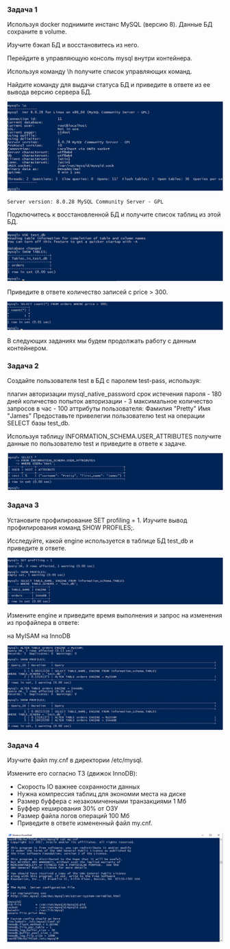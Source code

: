 ### Задача 1
Используя docker поднимите инстанс MySQL (версию 8). Данные БД сохраните в volume.

Изучите бэкап БД и восстановитесь из него.

Перейдите в управляющую консоль mysql внутри контейнера.

Используя команду \h получите список управляющих команд.

Найдите команду для выдачи статуса БД и приведите в ответе из ее вывода версию сервера БД.

![ ](db_06_03_1.png)

```
Server version: 8.0.28 MySQL Community Server - GPL
```

Подключитесь к восстановленной БД и получите список таблиц из этой БД.

![ ](db_06_03_2.png)

Приведите в ответе количество записей с price > 300.

![ ](db_06_03_3.png)

В следующих заданиях мы будем продолжать работу с данным контейнером.

### Задача 2
Создайте пользователя test в БД c паролем test-pass, используя:

плагин авторизации mysql_native_password
срок истечения пароля - 180 дней
количество попыток авторизации - 3
максимальное количество запросов в час - 100
аттрибуты пользователя:
Фамилия "Pretty"
Имя "James"
Предоставьте привелегии пользователю test на операции SELECT базы test_db.

Используя таблицу INFORMATION_SCHEMA.USER_ATTRIBUTES получите данные по пользователю test и приведите в ответе к задаче.

![ ](db_06_03_4.png)

### Задача 3
Установите профилирование SET profiling = 1. Изучите вывод профилирования команд SHOW PROFILES;.

Исследуйте, какой engine используется в таблице БД test_db и приведите в ответе.

![ ](db_06_03_5.png)

Измените engine и приведите время выполнения и запрос на изменения из профайлера в ответе:

на MyISAM
на InnoDB

![ ](db_06_03_6.png)

### Задача 4
Изучите файл my.cnf в директории /etc/mysql.

Измените его согласно ТЗ (движок InnoDB):

* Скорость IO важнее сохранности данных
* Нужна компрессия таблиц для экономии места на диске
* Размер буффера с незакомиченными транзакциями 1 Мб
* Буффер кеширования 30% от ОЗУ
* Размер файла логов операций 100 Мб
* Приведите в ответе измененный файл my.cnf.

![ ](db_06_03_7.png)